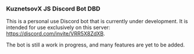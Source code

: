 ### KuznetsovX JS Discord Bot DBD ###
This is a personal use Discord bot that is currently under development. It is intended for use exclusively on this server: https://discord.com/invite/VRR5X8ZdXB.

The bot is still a work in progress, and many features are yet to be added.
